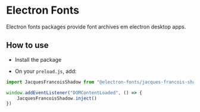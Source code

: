 # Electron Fonts

Electron fonts packages provide font archives em electron desktop apps.

## How to use

* Install the package

* On your `preload.js`, add:

```ts
import JacquesFrancoisShadow from "@electron-fonts/jacques-francois-shadow"

window.addEventListener("DOMContentLoaded", () => {
    JacquesFrancoisShadow.inject()
})
```